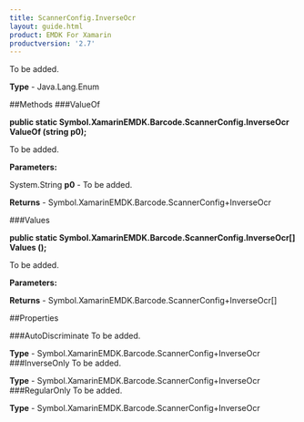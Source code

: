 ```yaml
---
title: ScannerConfig.InverseOcr
layout: guide.html
product: EMDK For Xamarin 
productversion: '2.7' 
---
```

To be added.

**Type** - Java.Lang.Enum

##Methods
###ValueOf

**public static Symbol.XamarinEMDK.Barcode.ScannerConfig.InverseOcr ValueOf (string p0);**

To be added.

**Parameters:**

System.String **p0**  - To be added.

**Returns** - Symbol.XamarinEMDK.Barcode.ScannerConfig+InverseOcr

###Values

**public static Symbol.XamarinEMDK.Barcode.ScannerConfig.InverseOcr[] Values ();**

To be added.

**Parameters:**

**Returns** - Symbol.XamarinEMDK.Barcode.ScannerConfig+InverseOcr[]

##Properties

###AutoDiscriminate
To be added.

**Type** - Symbol.XamarinEMDK.Barcode.ScannerConfig+InverseOcr
###InverseOnly
To be added.

**Type** - Symbol.XamarinEMDK.Barcode.ScannerConfig+InverseOcr
###RegularOnly
To be added.

**Type** - Symbol.XamarinEMDK.Barcode.ScannerConfig+InverseOcr

